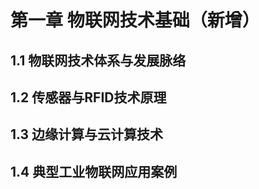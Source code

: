 # 第一章 物联网技术基础（新增）

## 1.1 物联网技术体系与发展脉络  

## 1.2 传感器与RFID技术原理  

## 1.3 边缘计算与云计算技术  

## 1.4 典型工业物联网应用案例
